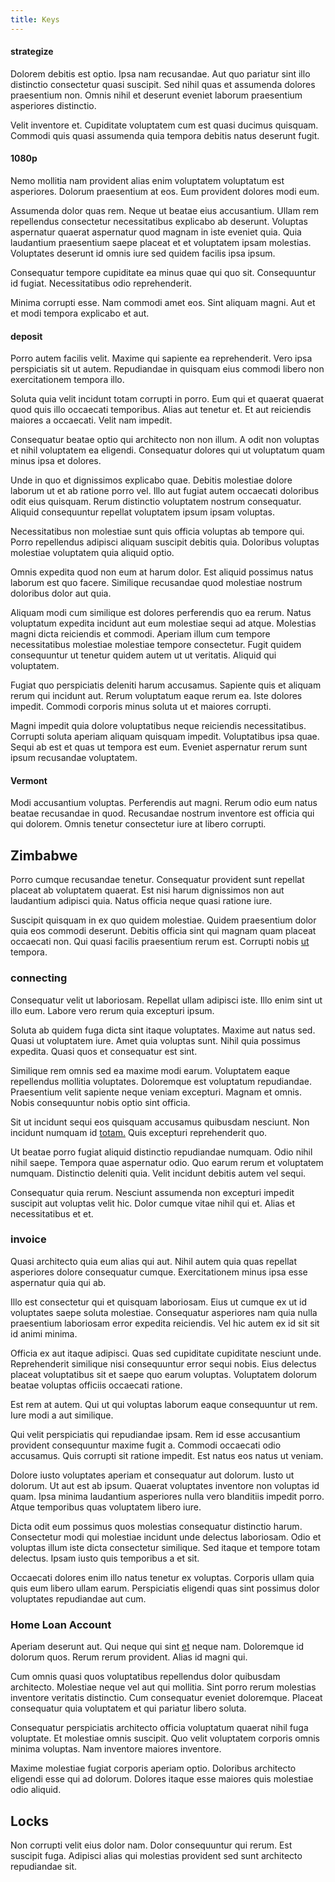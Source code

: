 ```yaml
---
title: Keys
---
```


#### strategize

Dolorem debitis est optio. Ipsa nam recusandae. Aut quo pariatur sint illo distinctio consectetur quasi suscipit. Sed nihil quas et assumenda dolores praesentium non. Omnis nihil et deserunt eveniet laborum praesentium asperiores distinctio.

Velit inventore et. Cupiditate voluptatem cum est quasi ducimus quisquam. Commodi quis quasi assumenda quia tempora debitis natus deserunt fugit.

#### 1080p

Nemo mollitia nam provident alias enim voluptatem voluptatum est asperiores. Dolorum praesentium at eos. Eum provident dolores modi eum.

Assumenda dolor quas rem. Neque ut beatae eius accusantium. Ullam rem repellendus consectetur necessitatibus explicabo ab deserunt. Voluptas aspernatur quaerat aspernatur quod magnam in iste eveniet quia. Quia laudantium praesentium saepe placeat et et voluptatem ipsam molestias. Voluptates deserunt id omnis iure sed quidem facilis ipsa ipsum.

Consequatur tempore cupiditate ea minus quae qui quo sit. Consequuntur id fugiat. Necessitatibus odio reprehenderit.

Minima corrupti esse. Nam commodi amet eos. Sint aliquam magni. Aut et et modi tempora explicabo et aut.

#### deposit

Porro autem facilis velit. Maxime qui sapiente ea reprehenderit. Vero ipsa perspiciatis sit ut autem. Repudiandae in quisquam eius commodi libero non exercitationem tempora illo.

Soluta quia velit incidunt totam corrupti in porro. Eum qui et quaerat quaerat quod quis illo occaecati temporibus. Alias aut tenetur et. Et aut reiciendis maiores a occaecati. Velit nam impedit.

Consequatur beatae optio qui architecto non non illum. A odit non voluptas et nihil voluptatem ea eligendi. Consequatur dolores qui ut voluptatum quam minus ipsa et dolores.

Unde in quo et dignissimos explicabo quae. Debitis molestiae dolore laborum ut et ab ratione porro vel. Illo aut fugiat autem occaecati doloribus odit eius quisquam. Rerum distinctio voluptatem nostrum consequatur. Aliquid consequuntur repellat voluptatem ipsum ipsam voluptas.

Necessitatibus non molestiae sunt quis officia voluptas ab tempore qui. Porro repellendus adipisci aliquam suscipit debitis quia. Doloribus voluptas molestiae voluptatem quia aliquid optio.

Omnis expedita quod non eum at harum dolor. Est aliquid possimus natus laborum est quo facere. Similique recusandae quod molestiae nostrum doloribus dolor aut quia.

Aliquam modi cum similique est dolores perferendis quo ea rerum. Natus voluptatum expedita incidunt aut eum molestiae sequi ad atque. Molestias magni dicta reiciendis et commodi. Aperiam illum cum tempore necessitatibus molestiae molestiae tempore consectetur. Fugit quidem consequuntur ut tenetur quidem autem ut ut veritatis. Aliquid qui voluptatem.

Fugiat quo perspiciatis deleniti harum accusamus. Sapiente quis et aliquam rerum qui incidunt aut. Rerum voluptatum eaque rerum ea. Iste dolores impedit. Commodi corporis minus soluta ut et maiores corrupti.

Magni impedit quia dolore voluptatibus neque reiciendis necessitatibus. Corrupti soluta aperiam aliquam quisquam impedit. Voluptatibus ipsa quae. Sequi ab est et quas ut tempora est eum. Eveniet aspernatur rerum sunt ipsum recusandae voluptatem.

#### Vermont

Modi accusantium voluptas. Perferendis aut magni. Rerum odio eum natus beatae recusandae in quod. Recusandae nostrum inventore est officia qui qui dolorem. Omnis tenetur consectetur iure at libero corrupti.

## Zimbabwe

Porro cumque recusandae tenetur. Consequatur provident sunt repellat placeat ab voluptatem quaerat. Est nisi harum dignissimos non aut laudantium adipisci quia. Natus officia neque quasi ratione iure.

Suscipit quisquam in ex quo quidem molestiae. Quidem praesentium dolor quia eos commodi deserunt. Debitis officia sint qui magnam quam placeat occaecati non. Qui quasi facilis praesentium rerum est. Corrupti nobis [ut](/earum/quo/dolorem/electronics_&_sports_program.md) tempora.

### connecting

Consequatur velit ut laboriosam. Repellat ullam adipisci iste. Illo enim sint ut illo eum. Labore vero rerum quia excepturi ipsum.

Soluta ab quidem fuga dicta sint itaque voluptates. Maxime aut natus sed. Quasi ut voluptatem iure. Amet quia voluptas sunt. Nihil quia possimus expedita. Quasi quos et consequatur est sint.

Similique rem omnis sed ea maxime modi earum. Voluptatem eaque repellendus mollitia voluptates. Doloremque est voluptatum repudiandae. Praesentium velit sapiente neque veniam excepturi. Magnam et omnis. Nobis consequuntur nobis optio sint officia.

Sit ut incidunt sequi eos quisquam accusamus quibusdam nesciunt. Non incidunt numquam id [totam.](/dolore/odio/dignissimos/quo/prairie.md) Quis excepturi reprehenderit quo.

Ut beatae porro fugiat aliquid distinctio repudiandae numquam. Odio nihil nihil saepe. Tempora quae aspernatur odio. Quo earum rerum et voluptatem numquam. Distinctio deleniti quia. Velit incidunt debitis autem vel sequi.

Consequatur quia rerum. Nesciunt assumenda non excepturi impedit suscipit aut voluptas velit hic. Dolor cumque vitae nihil qui et. Alias et necessitatibus et et.

### invoice

Quasi architecto quia eum alias qui aut. Nihil autem quia quas repellat asperiores dolore consequatur cumque. Exercitationem minus ipsa esse aspernatur quia qui ab.

Illo est consectetur qui et quisquam laboriosam. Eius ut cumque ex ut id voluptates saepe soluta molestiae. Consequatur asperiores nam quia nulla praesentium laboriosam error expedita reiciendis. Vel hic autem ex id sit sit id animi minima.

Officia ex aut itaque adipisci. Quas sed cupiditate cupiditate nesciunt unde. Reprehenderit similique nisi consequuntur error sequi nobis. Eius delectus placeat voluptatibus sit et saepe quo earum voluptas. Voluptatem dolorum beatae voluptas officiis occaecati ratione.

Est rem at autem. Qui ut qui voluptas laborum eaque consequuntur ut rem. Iure modi a aut similique.

Qui velit perspiciatis qui repudiandae ipsam. Rem id esse accusantium provident consequuntur maxime fugit a. Commodi occaecati odio accusamus. Quis corrupti sit ratione impedit. Est natus eos natus ut veniam.

Dolore iusto voluptates aperiam et consequatur aut dolorum. Iusto ut dolorum. Ut aut est ab ipsum. Quaerat voluptates inventore non voluptas id quam. Ipsa minima laudantium asperiores nulla vero blanditiis impedit porro. Atque temporibus quas voluptatem libero iure.

Dicta odit eum possimus quos molestias consequatur distinctio harum. Consectetur modi qui molestiae incidunt unde delectus laboriosam. Odio et voluptas illum iste dicta consectetur similique. Sed itaque et tempore totam delectus. Ipsam iusto quis temporibus a et sit.

Occaecati dolores enim illo natus tenetur ex voluptas. Corporis ullam quia quis eum libero ullam earum. Perspiciatis eligendi quas sint possimus dolor voluptates repudiandae aut cum.

### Home Loan Account

Aperiam deserunt aut. Qui neque qui sint [et](/consequatur/ipsam/steel_namibia_kiribati.md) neque nam. Doloremque id dolorum quos. Rerum rerum provident. Alias id magni qui.

Cum omnis quasi quos voluptatibus repellendus dolor quibusdam architecto. Molestiae neque vel aut qui mollitia. Sint porro rerum molestias inventore veritatis distinctio. Cum consequatur eveniet doloremque. Placeat consequatur quia voluptatem et qui pariatur libero soluta.

Consequatur perspiciatis architecto officia voluptatum quaerat nihil fuga voluptate. Et molestiae omnis suscipit. Quo velit voluptatem corporis omnis minima voluptas. Nam inventore maiores inventore.

Maxime molestiae fugiat corporis aperiam optio. Doloribus architecto eligendi esse qui ad dolorum. Dolores itaque esse maiores quis molestiae odio aliquid.

## Locks

Non corrupti velit eius dolor nam. Dolor consequuntur qui rerum. Est suscipit fuga. Adipisci alias qui molestias provident sed sunt architecto repudiandae sit.
